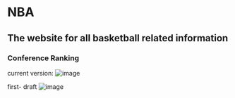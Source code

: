# NBA

## The website for all basketball related information

### Conference Ranking
current version:
![image](https://user-images.githubusercontent.com/66461376/174170134-383c7240-febd-40b2-8dbe-c6f47a596322.png)

first- draft
![image](https://user-images.githubusercontent.com/66461376/173160721-e7aaf525-d36f-44bc-ae38-a48f32ca1c71.png)

